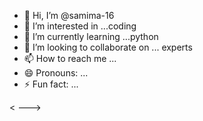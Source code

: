 - 👋 Hi, I’m @samima-16
- 👀 I’m interested in ...coding
- 🌱 I’m currently learning ...python
- 💞️ I’m looking to collaborate on ... experts
- 📫 How to reach me ...
- 😄 Pronouns: ...
- ⚡ Fun fact: ...

<
--->
